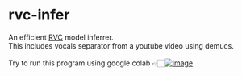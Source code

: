 # rvc-infer

An efficient <a href="">RVC</a> model inferrer. <br>
This includes vocals separator from a youtube video using demucs.<br>
<br>
Try to run this program using google colab 👉🏻[![image](https://colab.research.google.com/assets/colab-badge.svg)](https://colab.research.google.com/drive/1N0skJVauvjj7lHKskF3GvUajVhebNDCZ?usp=share_link)